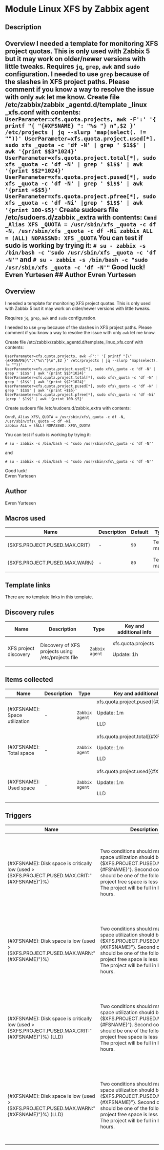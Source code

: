 # Module Linux XFS by Zabbix agent

## Description

## Overview I needed a template for monitoring XFS project quotas. This is only used with Zabbix 5 but it may work on older/newer versions with little tweaks. Requires `jq`, `grep`, `awk` and `sudo` configuration. I needed to use `grep` because of the slashes in XFS project paths. Please comment if you know a way to resolve the issue with only `awk` let me know. Create file /etc/zabbix/zabbix _agentd.d/template _linux _xfs.conf with contents: ``` UserParameter=xfs.quota.projects, awk -F':' '{ printf "{ "{#XFSNAME} ": "%s "} n",$2 }' /etc/projects | jq --slurp 'map(select(. != ""))' UserParameter=xfs.quota.project.used[*], sudo xfs _quota -c 'df -N' | grep ' $1$$' | awk '{print $$3*1024}' UserParameter=xfs.quota.project.total[*], sudo xfs _quota -c 'df -N' | grep ' $1$$' | awk '{print $$2*1024}' UserParameter=xfs.quota.project.pused[*], sudo xfs _quota -c 'df -N' | grep ' $1$$' | awk '{print +$$5}' UserParameter=xfs.quota.project.pfree[*], sudo xfs _quota -c 'df -Ni' |grep ' $1$$' | awk '{print 100-$5}' ``` Create sudoers file /etc/sudoers.d/zabbix _extra with contents: ``` Cmnd _Alias XFS _QUOTA = /usr/sbin/xfs _quota -c df -N, /usr/sbin/xfs _quota -c df -Ni zabbix ALL = (ALL) NOPASSWD: XFS _QUOTA ``` You can test if sudo is working by trying it: ``` # su - zabbix -s /bin/bash -c "sudo /usr/sbin/xfs _quota -c 'df -N'" ``` and ``` # su - zabbix -s /bin/bash -c "sudo /usr/sbin/xfs _quota -c 'df -N'" ``` Good luck! Evren Yurtesen ## Author Evren Yurtesen 

## Overview

I needed a template for monitoring XFS project quotas. This is only used with Zabbix 5 but it may work on older/newer versions with little tweaks.


Requires `jq`, `grep`, `awk` and `sudo` configuration.


I needed to use `grep` because of the slashes in XFS project paths. Please comment if you know a way to resolve the issue with only `awk` let me know.


Create file /etc/zabbix/zabbix\_agentd.d/template\_linux\_xfs.conf with contents:



```
UserParameter=xfs.quota.projects, awk -F':' '{ printf "{\"{#XFSNAME}\":\"%s\"}\n",$2 }' /etc/projects | jq --slurp 'map(select(. != ""))'
UserParameter=xfs.quota.project.used[*], sudo xfs\_quota -c 'df -N' | grep ' $1$$' | awk '{print $$3*1024}'
UserParameter=xfs.quota.project.total[*], sudo xfs\_quota -c 'df -N' | grep ' $1$$' | awk '{print $$2*1024}'
UserParameter=xfs.quota.project.pused[*], sudo xfs\_quota -c 'df -N' | grep ' $1$$' | awk '{print +$$5}'
UserParameter=xfs.quota.project.pfree[*], sudo xfs\_quota -c 'df -Ni' |grep ' $1$$' | awk '{print 100-$5}'

```

  
Create sudoers file /etc/sudoers.d/zabbix\_extra with contents:



```
Cmnd\_Alias XFS\_QUOTA = /usr/sbin/xfs\_quota -c df -N, /usr/sbin/xfs\_quota -c df -Ni
zabbix ALL = (ALL) NOPASSWD: XFS\_QUOTA

```

  
You can test if sudo is working by trying it:



```
# su - zabbix -s /bin/bash -c "sudo /usr/sbin/xfs\_quota -c 'df -N'"

```

  
and



```
# su - zabbix -s /bin/bash -c "sudo /usr/sbin/xfs\_quota -c 'df -N'"

```

  
Good luck!  
Evren Yurtesen



## Author

Evren Yurtesen

## Macros used

|Name|Description|Default|Type|
|----|-----------|-------|----|
|{$XFS.PROJECT.PUSED.MAX.CRIT}|<p>-</p>|`90`|Text macro|
|{$XFS.PROJECT.PUSED.MAX.WARN}|<p>-</p>|`80`|Text macro|
## Template links

There are no template links in this template.

## Discovery rules

|Name|Description|Type|Key and additional info|
|----|-----------|----|----|
|XFS project discovery|<p>Discovery of XFS projects using /etc/projects file</p>|`Zabbix agent`|xfs.quota.projects<p>Update: 1h</p>|
## Items collected

|Name|Description|Type|Key and additional info|
|----|-----------|----|----|
|{#XFSNAME}: Space utilization|<p>-</p>|`Zabbix agent`|xfs.quota.project.pused[{#XFSNAME}]<p>Update: 1m</p><p>LLD</p>|
|{#XFSNAME}: Total space|<p>-</p>|`Zabbix agent`|xfs.quota.project.total[{#XFSNAME}]<p>Update: 1m</p><p>LLD</p>|
|{#XFSNAME}: Used space|<p>-</p>|`Zabbix agent`|xfs.quota.project.used[{#XFSNAME}]<p>Update: 1m</p><p>LLD</p>|
## Triggers

|Name|Description|Expression|Priority|
|----|-----------|----------|--------|
|{#XFSNAME}: Disk space is critically low (used > {$XFS.PROJECT.PUSED.MAX.CRIT:"{#XFSNAME}"}%)|<p>Two conditions should match: First, space utilization should be above {$XFS.PROJECT.PUSED.MAX.CRIT:"{#FSNAME}"}. Second condition should be one of the following: - The project free space is less than 5G. - The project will be full in less than 24 hours.</p>|<p>**Expression**: {Module Linux XFS by Zabbix agent:xfs.quota.project.pused[{#XFSNAME}].last()}>90 and (({Module Linux XFS by Zabbix agent:xfs.quota.project.total[{#XFSNAME}].last()}-{Module Linux XFS by Zabbix agent:xfs.quota.project.pused[{#XFSNAME}].last()})<5G or {Module Linux XFS by Zabbix agent:xfs.quota.project.pused[{#XFSNAME}].timeleft(1h,,100)}<1d)</p><p>**Recovery expression**: </p>|average|
|{#XFSNAME}: Disk space is low (used > {$XFS.PROJECT.PUSED.MAX.WARN:"{#XFSNAME}"}%)|<p>Two conditions should match: First, space utilization should be above {$XFS.PROJECT.PUSED.MAX.WARN:"{#XFSNAME}"}. Second condition should be one of the following: - The project free space is less than 10G. - The project will be full in less than 24 hours.</p>|<p>**Expression**: {Module Linux XFS by Zabbix agent:xfs.quota.project.pused[{#XFSNAME}].last()}>80 and (({Module Linux XFS by Zabbix agent:xfs.quota.project.total[{#XFSNAME}].last()}-{Module Linux XFS by Zabbix agent:xfs.quota.project.pused[{#XFSNAME}].last()})<10G or {Module Linux XFS by Zabbix agent:xfs.quota.project.pused[{#XFSNAME}].timeleft(1h,,100)}<1d)</p><p>**Recovery expression**: </p>|warning|
|{#XFSNAME}: Disk space is critically low (used > {$XFS.PROJECT.PUSED.MAX.CRIT:"{#XFSNAME}"}%) (LLD)|<p>Two conditions should match: First, space utilization should be above {$XFS.PROJECT.PUSED.MAX.CRIT:"{#FSNAME}"}. Second condition should be one of the following: - The project free space is less than 5G. - The project will be full in less than 24 hours.</p>|<p>**Expression**: {Module Linux XFS by Zabbix agent:xfs.quota.project.pused[{#XFSNAME}].last()}>90 and (({Module Linux XFS by Zabbix agent:xfs.quota.project.total[{#XFSNAME}].last()}-{Module Linux XFS by Zabbix agent:xfs.quota.project.pused[{#XFSNAME}].last()})<5G or {Module Linux XFS by Zabbix agent:xfs.quota.project.pused[{#XFSNAME}].timeleft(1h,,100)}<1d)</p><p>**Recovery expression**: </p>|average|
|{#XFSNAME}: Disk space is low (used > {$XFS.PROJECT.PUSED.MAX.WARN:"{#XFSNAME}"}%) (LLD)|<p>Two conditions should match: First, space utilization should be above {$XFS.PROJECT.PUSED.MAX.WARN:"{#XFSNAME}"}. Second condition should be one of the following: - The project free space is less than 10G. - The project will be full in less than 24 hours.</p>|<p>**Expression**: {Module Linux XFS by Zabbix agent:xfs.quota.project.pused[{#XFSNAME}].last()}>80 and (({Module Linux XFS by Zabbix agent:xfs.quota.project.total[{#XFSNAME}].last()}-{Module Linux XFS by Zabbix agent:xfs.quota.project.pused[{#XFSNAME}].last()})<10G or {Module Linux XFS by Zabbix agent:xfs.quota.project.pused[{#XFSNAME}].timeleft(1h,,100)}<1d)</p><p>**Recovery expression**: </p>|warning|
